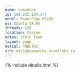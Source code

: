 ```yaml
---
name: comanche
ip: 128.232.124.177
model: PowerEdge R7425
os: Ubuntu 18.04
threads: 128
location: Caelum
notes: Irmin Team
layout: page
serial: 7NDLYQ2
ssh: mte24@comanche.ocamllabs.io
---
```

{% include details.html %} 

